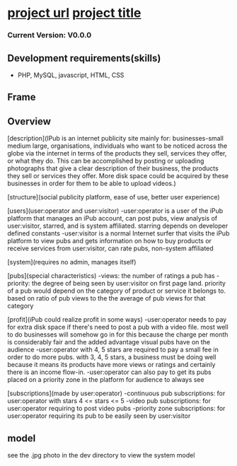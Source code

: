 [project url](https://www.github.com/kerick-jeff/iPub)
[project title](iPub)
======================================================
### Current Version: V0.0.0

## Development requirements(skills)
- PHP, MySQL, javascript, HTML, CSS

## Frame

## Overview
[description](IPub is an internet publicity site mainly for: businesses-small medium large, organisations, individuals who want to be noticed across the globe via the internet in terms of the products they sell, services they offer, or what they do. This can be accomplished by posting or uploading photographs that give a clear description of their business, the products they sell or services they offer. More disk space could be acquired by these businesses in order for them to be able to upload videos.)

[structure](social publicity platform, ease of use, better user experience)

[users](user:operator and user:visitor)
-user:operator is a user of the iPub platform that manages an iPub account, can post pubs, view analysis of user:visitor, starred, and is system affiliated. starring depends on developer defined constants
-user:visitor is a normal Internet surfer that visits the iPub platform to view pubs and gets information on how to buy products or receive services from user:visitor, can rate pubs, non-system affiliated

[system](requires no admin, manages itself)

[pubs](special characteristics)
-views: the number of ratings a pub has
-priority: the degree of being seen by user:visitor on first page land. priority of a pub would depend on the category of product or service it belongs to. based on ratio of pub views to the the average of pub views for that category

[profit](iPub could realize profit in some ways)
-user:operator needs to pay for extra disk space if there's need to post a pub with a video file. most well to do businesses will somehow go in for this because the charge per month is considerably fair and the added advantage visual pubs have on the audience
-user:operator with 4, 5 stars are required to pay a small fee in order to do more pubs. with 3, 4, 5 stars, a business must be doing well because it means its products have more views or ratings and certainly there is an income flow-in.
-user:operator can also pay to get its pubs placed on a priority zone in the platform for audience to always see

[subscriptions](made by user:operator)
-continuous pub subscriptions: for user:operator with stars 4 <= stars <= 5
-video pub subscriptions: for user:operator requiring to post video pubs
-priority zone subscriptions: for user:operator requiring its pub to be easily seen by user:visitor

## model
see the .jpg photo in the dev directory to view the system model
